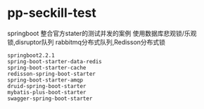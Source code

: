 # pp-seckill-test
springboot 整合官方stater的测试并发的案例
使用数据库悲观锁/乐观锁,disruptor队列 rabbitmq分布式队列,Redisson分布式锁
```
springboot2.2.1 
spring-boot-starter-data-redis
spring-boot-starter-cache
redisson-spring-boot-starter
spring-boot-starter-amqp
druid-spring-boot-starter
mybatis-plus-boot-starter
swagger-spring-boot-starter
```
